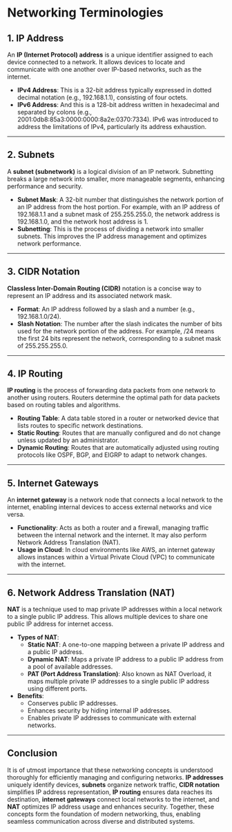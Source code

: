 # Networking Terminologies

## 1. IP Address

An **IP (Internet Protocol) address** is a unique identifier assigned to each device connected to a network. It allows devices to locate and communicate with one another over IP-based networks, such as the internet.

- **IPv4 Address**: This is a 32-bit address typically expressed in dotted decimal notation (e.g., 192.168.1.1), consisting of four octets.  
- **IPv6 Address**: And this is a 128-bit address written in hexadecimal and separated by colons (e.g., 2001:0db8:85a3:0000:0000:8a2e:0370:7334). IPv6 was introduced to address the limitations of IPv4, particularly its address exhaustion.

---

## 2. Subnets

A **subnet (subnetwork)** is a logical division of an IP network. Subnetting breaks a large network into smaller, more manageable segments, enhancing performance and security.

- **Subnet Mask**: A 32-bit number that distinguishes the network portion of an IP address from the host portion. For example, with an IP address of 192.168.1.1 and a subnet mask of 255.255.255.0, the network address is 192.168.1.0, and the network host address is 1.  
- **Subnetting**: This is the process of dividing a network into smaller subnets. This improves the IP address management and optimizes network performance.

---

## 3. CIDR Notation

**Classless Inter-Domain Routing (CIDR)** notation is a concise way to represent an IP address and its associated network mask.

- **Format**: An IP address followed by a slash and a number (e.g., 192.168.1.0/24).  
- **Slash Notation**: The number after the slash indicates the number of bits used for the network portion of the address. For example, /24 means the first 24 bits represent the network, corresponding to a subnet mask of 255.255.255.0.

---

## 4. IP Routing

**IP routing** is the process of forwarding data packets from one network to another using routers. Routers determine the optimal path for data packets based on routing tables and algorithms.

- **Routing Table**: A data table stored in a router or networked device that lists routes to specific network destinations.  
- **Static Routing**: Routes that are manually configured and do not change unless updated by an administrator.  
- **Dynamic Routing**: Routes that are automatically adjusted using routing protocols like OSPF, BGP, and EIGRP to adapt to network changes.

---

## 5. Internet Gateways

An **internet gateway** is a network node that connects a local network to the internet, enabling internal devices to access external networks and vice versa.

- **Functionality**: Acts as both a router and a firewall, managing traffic between the internal network and the internet. It may also perform Network Address Translation (NAT).  
- **Usage in Cloud**: In cloud environments like AWS, an internet gateway allows instances within a Virtual Private Cloud (VPC) to communicate with the internet.

---

## 6. Network Address Translation (NAT)

**NAT** is a technique used to map private IP addresses within a local network to a single public IP address. This allows multiple devices to share one public IP address for internet access.

- **Types of NAT**:
  - **Static NAT**: A one-to-one mapping between a private IP address and a public IP address.  
  - **Dynamic NAT**: Maps a private IP address to a public IP address from a pool of available addresses.  
  - **PAT (Port Address Translation)**: Also known as NAT Overload, it maps multiple private IP addresses to a single public IP address using different ports.  
- **Benefits**:
  - Conserves public IP addresses.  
  - Enhances security by hiding internal IP addresses.  
  - Enables private IP addresses to communicate with external networks.

---

## Conclusion

It is of utmost importance that these networking concepts is understood thoroughly for efficiently managing and configuring networks. **IP addresses** uniquely identify devices, **subnets** organize network traffic, **CIDR notation** simplifies IP address representation, **IP routing** ensures data reaches its destination, **internet gateways** connect local networks to the internet, and **NAT** optimizes IP address usage and enhances security. Together, these concepts form the foundation of modern networking, thus, enabling seamless communication across diverse and distributed systems.
